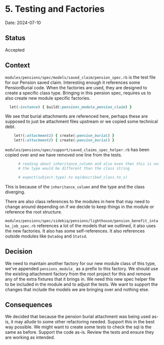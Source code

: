 # 5. Testing and Factories

Date: 2024-07-10

## Status

Accepted

## Context
`modules/pensions/spec/models/saved_claim/pension_spec.rb` is the test file for our Pension saved claim. Interesting enough it references some PensionBurial code. When the factories are used, they are designed to create a specific class type. Bringing in this pension spec, requires us to also create new module specific factories.

```rb
  let(:instance) { build(:pensions_module_pension_claim) }
```
We see that burial attachments are referenced here, perhaps these are supposed to just be attachment files upstream or we copied some technical debt.
```rb
    let!(:attachment1) { create(:pension_burial) }
    let!(:attachment2) { create(:pension_burial) }
```

`modules/pensions/spec/support/saved_claims_spec_helper.rb` has been copied over and we have removed one line from the tests.
```rb
      # reading about inheritance_column and also even then this is not a great test because
      # the type would be different than the class string

      # expect(subject.type).to eq(described_class.to_s)
```
This is because of the `inheritance_column` and the type and the class diverging.

There are also class references to the modules in here that may need to change around depending on if we decide to keep things in the module or reference the root structure.

`modules/pensions/spec/sidekiq/pensions/lighthouse/pension_benefit_intake_job_spec.rb` references a lot of the models that we outlined, it also uses the new factories. It also has some self-references. It also references outside modules like `Datadog` and `Statsd`.

## Decision

We need to maintain another factory for our new module class of this type, we've appended `pensions_module_` as a prefix to this factory. We should use the existing attachment factory from the root project for this and remove any of the extra fixtures that it brings in. We need this new spec helper file to be included in the module and to adjust the tests. We want to support the changes that include the models we are bringing over and nothing else.

## Consequences

We decided that because the pension burial attachment was being used as-is, it may allude to some other refactoring needed. Support this in the best way possible. We might want to create some tests to check the sql is the same as before. Support the code as-is. Review the tests and ensure they are working as intended.
